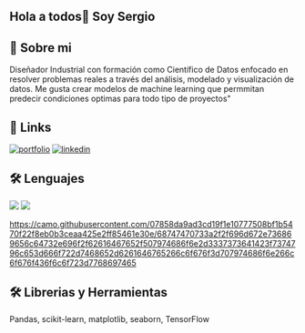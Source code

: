 ## Hola a todos👋 Soy Sergio

## 🚀 Sobre mi 
Diseñador Industrial con formación como Científico de Datos enfocado en resolver problemas reales a través del análisis, modelado y visualización de datos.
Me gusta crear modelos de machine learning que permmitan predecir condiciones optimas para todo tipo de proyectos"


## 🔗 Links
[![portfolio](https://img.shields.io/badge/my_portfolio-000?style=for-the-badge&logo=ko-fi&logoColor=white)](https://github.com/SergioMerchan23)
[![linkedin](https://img.shields.io/badge/linkedin-0A66C2?style=for-the-badge&logo=linkedin&logoColor=white)](https://www.linkedin.com/in/sergio-andres-merchan-monroy-b24986144/)

## 🛠 Lenguajes
<img src="https://img.shields.io/badge/-Python-3776AB.svg?logo=python&style=social">
<img src="https://img.shields.io/badge/-Mysql-4479A1.svg?logo=mysql&style=social">

https://camo.githubusercontent.com/07858da9ad3cd19f1e10777508bf1b5470f22f8eb0b3ceaa425e2ff85461e30e/68747470733a2f2f696d672e736869656c64732e696f2f62616467652f507974686f6e2d3337373641423f7374796c653d666f722d7468652d6261646765266c6f676f3d707974686f6e266c6f676f436f6c6f723d7768697465

## 🛠 Librerias y Herramientas
Pandas, scikit-learn, matplotlib, seaborn, TensorFlow
<!--
**SergioMerchan23/SergioMerchan23** is a ✨ _special_ ✨ repository because its `README.md` (this file) appears on your GitHub profile.

Here are some ideas to get you started:

- 🔭 I’m currently working on ...
- 🌱 I’m currently learning ...
- 👯 I’m looking to collaborate on ...
- 🤔 I’m looking for help with ...
- 💬 Ask me about ...
- 📫 How to reach me: ...
- 😄 Pronouns: ...
- ⚡ Fun fact: ...
-->
